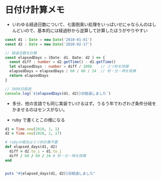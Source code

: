 # 日付け計算メモ

- いわゆる経過日数について、七面倒臭い処理をいっぱいせにゃならんのはしんどいので、基本的には経過秒から逆算して計算したほうがやりやすい

```TypeScript
const d1 : Date = new Date('2010-01-01')
const d2 : Date = new Date('2020-02-17')

// 経過日数を計算
const elapsedDays = (Date: d1, Date: d2 ) => {
  const diff : number = d2.getTime() - d1.getTime()
  let elapsedDays : number = diff / 1000    // ミリ秒を除算
  elapsedDays = elapsedDays / 60 / 60 / 24  // 秒・分・時を除算
  return elapsedDays
}

// 3699日経過
console.log(`${elapsedDays(d1, d2)}日経過しました`)
```

- 多分、他の言語でも同じ実装でいけるはず。うるう年でわざわざ条件分岐をかませるのはセンスがない。

- ruby で書くとこの様になる

```ruby
d1 = Time.new(2010, 1, 1)
d2 = Time.new(2020, 2, 17)

# rubyの場合はミリ秒計算不要
def elapsed_days(d1, d2)
  diff = d2.to_i - d1.to_i
  diff / 60 / 60 / 24 # 秒・分・時を除算
end


puts "#{elapsed_days(d1, d2)}日経過しました"
```
